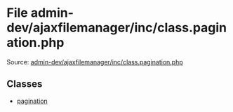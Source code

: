 File admin-dev/ajaxfilemanager/inc/class.pagination.php
=========

Source: [admin-dev/ajaxfilemanager/inc/class.pagination.php](https://github.com/PrestaShop/PrestaShop/blob/1.5.4.1/admin-dev/ajaxfilemanager/inc/class.pagination.php)


Classes
-------

* [pagination](class.pagination.md)

